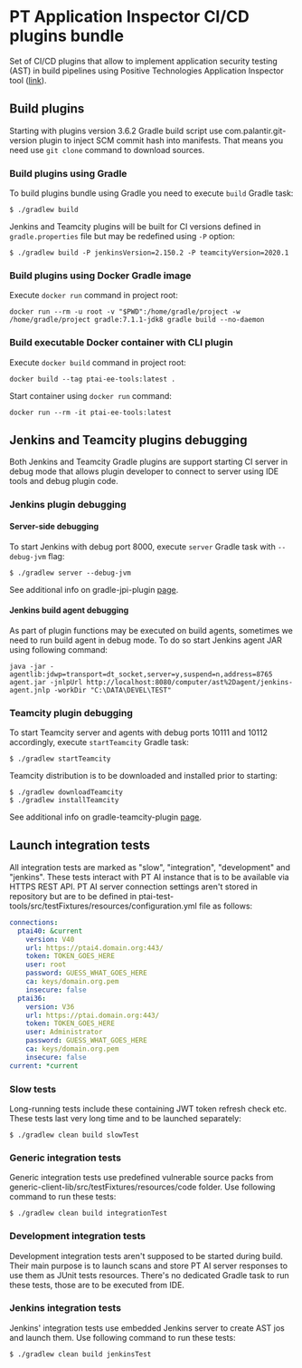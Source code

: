 # PT Application Inspector CI/CD plugins bundle
Set of CI/CD plugins that allow to implement application security testing (AST) in build pipelines using Positive Technologies Application Inspector tool ([link](https://www.ptsecurity.com/ww-en/products/ai/)).
## Build plugins
Starting with plugins version 3.6.2 Gradle build script use com.palantir.git-version plugin to inject SCM commit hash into manifests. That means you need use ```git clone``` command to download sources.  
### Build plugins using Gradle
To build plugins bundle using Gradle you need to execute ```build``` Gradle task:
```
$ ./gradlew build
```
Jenkins and Teamcity plugins will be built for CI versions defined in ```gradle.properties``` file but may be redefined using ```-P``` option:
```
$ ./gradlew build -P jenkinsVersion=2.150.2 -P teamcityVersion=2020.1
```
### Build plugins using Docker Gradle image
Execute ```docker run``` command in project root:
```
docker run --rm -u root -v "$PWD":/home/gradle/project -w /home/gradle/project gradle:7.1.1-jdk8 gradle build --no-daemon
```
### Build executable Docker container with CLI plugin
Execute ```docker build``` command in project root:
```
docker build --tag ptai-ee-tools:latest .
```
Start container using ```docker run``` command:
```
docker run --rm -it ptai-ee-tools:latest
```
## Jenkins and Teamcity plugins debugging
Both Jenkins and Teamcity Gradle plugins are support starting CI server in debug mode that allows plugin developer to connect to server using IDE tools and debug plugin code. 
### Jenkins plugin debugging
#### Server-side debugging
To start Jenkins with debug port 8000, execute ```server``` Gradle task with `--debug-jvm` flag:
```
$ ./gradlew server --debug-jvm
```
See additional info on gradle-jpi-plugin [page](https://github.com/jenkinsci/gradle-jpi-plugin).
#### Jenkins build agent debugging
As part of plugin functions may be executed on build agents, sometimes we need to run build agent in debug mode. To do so start Jenkins agent JAR using following command:
```
java -jar -agentlib:jdwp=transport=dt_socket,server=y,suspend=n,address=8765 agent.jar -jnlpUrl http://localhost:8080/computer/ast%2Dagent/jenkins-agent.jnlp -workDir "C:\DATA\DEVEL\TEST"
```
### Teamcity plugin debugging
To start Teamcity server and agents with debug ports 10111 and 10112 accordingly, execute ```startTeamcity``` Gradle task:
```
$ ./gradlew startTeamcity
```
Teamcity distribution is to be downloaded and installed prior to starting:
```
$ ./gradlew downloadTeamcity
$ ./gradlew installTeamcity
```
See additional info on gradle-teamcity-plugin [page](https://github.com/rodm/gradle-teamcity-plugin).
## Launch integration tests
All integration tests are marked as "slow", "integration", "development" and "jenkins". These tests interact with PT AI instance that is to be available via HTTPS REST API. PT AI server connection settings aren't stored in repository but are to be defined in ptai-test-tools/src/testFixtures/resources/configuration.yml file as follows:
```yaml
connections:
  ptai40: &current
    version: V40
    url: https://ptai4.domain.org:443/
    token: TOKEN_GOES_HERE
    user: root
    password: GUESS_WHAT_GOES_HERE
    ca: keys/domain.org.pem
    insecure: false
  ptai36:
    version: V36
    url: https://ptai.domain.org:443/
    token: TOKEN_GOES_HERE
    user: Administrator
    password: GUESS_WHAT_GOES_HERE
    ca: keys/domain.org.pem
    insecure: false
current: *current
```
### Slow tests
Long-running tests include these containing JWT token refresh check etc. These tests last very long time and to be launched separately:
```
$ ./gradlew clean build slowTest
```
### Generic integration tests
Generic integration tests use predefined vulnerable source packs from generic-client-lib/src/testFixtures/resources/code folder. Use following command to run these tests:
```
$ ./gradlew clean build integrationTest
```
### Development integration tests
Development integration tests aren't supposed to be started during build. Their main purpose is to launch scans and store PT AI server responses to use them as JUnit tests resources. There's no dedicated Gradle task to run these tests, those are to be executed from IDE.
### Jenkins integration tests
Jenkins' integration tests use embedded Jenkins server to create AST jos and launch them. Use following command to run these tests:
```
$ ./gradlew clean build jenkinsTest
```
